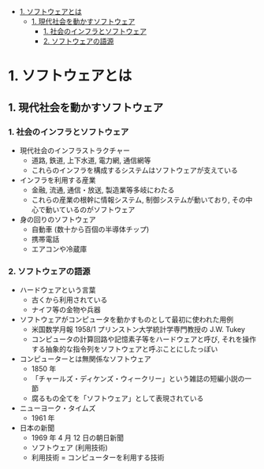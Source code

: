 <!--ts-->
   * [1. ソフトウェアとは](#1-ソフトウェアとは)
      * [1. 現代社会を動かすソフトウェア](#1-現代社会を動かすソフトウェア)
         * [1. 社会のインフラとソフトウェア](#1-社会のインフラとソフトウェア)
         * [2. ソフトウェアの語源](#2-ソフトウェアの語源)

<!-- Added by: kappa, at: 2018-04-04T08:14+09:00 -->

<!--te-->

# 1. ソフトウェアとは

## 1. 現代社会を動かすソフトウェア

### 1. 社会のインフラとソフトウェア

* 現代社会のインフラストラクチャー
    * 道路, 鉄道, 上下水道, 電力網, 通信網等
    * これらのインフラを構成するシステムはソフトウェアが支えている
* インフラを利用する産業
    * 金融, 流通, 通信・放送, 製造業等多岐にわたる
    * これらの産業の根幹に情報システム, 制御システムが動いており, その中心で動いているのがソフトウェア
* 身の回りのソフトウェア
    * 自動車 (数十から百個の半導体チップ)
    * 携帯電話
    * エアコンや冷蔵庫

### 2. ソフトウェアの語源

* ハードウェアという言葉
    * 古くから利用されている
    * ナイフ等の金物や兵器
* ソフトウェアがコンピュータを動かすものとして最初に使われた用例
    * 米国数学月報 1958/1 プリンストン大学統計学専門教授の J.W. Tukey
    * コンピュータの計算回路や記憶素子等をハードウェアと呼び, それを操作する抽象的な指令列をソフトウェアと呼ぶことにしたっぽい
* コンピューターとは無関係なソフトウェア
    * 1850 年
    * 「チャールズ・ディケンズ・ウィークリー」という雑誌の短編小説の一節
    * 腐るもの全てを「ソフトウェア」として表現されている
* ニューヨーク・タイムズ
    * 1961 年
* 日本の新聞
    * 1969 年 4 月 12 日の朝日新聞
    * ソフトウェア (利用技術)
    * 利用技術 = コンピューターを利用する技術

